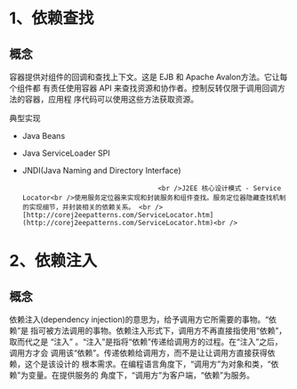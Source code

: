 

# 1、依赖查找



## 概念

容器提供对组件的回调和查找上下文。这是 EJB 和 Apache Avalon方法。它让每个组件都 有责任使用容器 API 来查找资源和协作者。控制反转仅限于调用回调方法的容器，应用程 序代码可以使用这些方法获取资源。&#x20;


典型实现

- Java Beans
- Java ServiceLoader SPI
- JNDI(Java Naming and Directory Interface)

        			 					<br />J2EE 核心设计模式 - Service Locator<br />使用服务定位器来实现和封装服务和组件查找。服务定位器隐藏查找机制的实现细节，并封装相关的依赖关系。 <br />[http://corej2eepatterns.com/ServiceLocator.htm](http://corej2eepatterns.com/ServiceLocator.htm)<br /> 			



# 2、依赖注入



## 概念

依赖注入(dependency injection)的意思为，给予调用方它所需要的事物。“依赖”是 指可被方法调用的事物。依赖注入形式下，调用方不再直接指使用“依赖”，取而代之是 “注入” 。“注入”是指将“依赖”传递给调用方的过程。在“注入”之后，调用方才会 调用该“依赖”。传递依赖给调用方，而不是让让调用方直接获得依赖，这个是该设计的 根本需求。在编程语言角度下，“调用方”为对象和类，“依赖”为变量。在提供服务的 角度下，“调用方”为客户端，“依赖”为服务。
